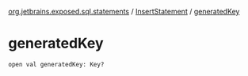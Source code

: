 [org.jetbrains.exposed.sql.statements](../index.md) / [InsertStatement](index.md) / [generatedKey](.)

# generatedKey

`open val generatedKey: Key?`